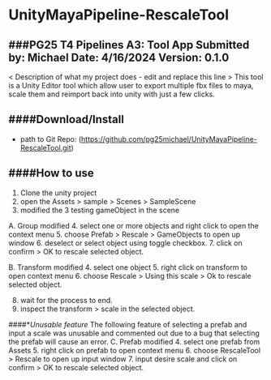 # UnityMayaPipeline-RescaleTool
###**PG25 T4 Pipelines A3: Tool App**
Submitted by: Michael
Date: 4/16/2024
Version: 0.1.0
----------
< Description of what my project does - edit and replace this line >
This tool is a Unity Editor tool which allow user to export multiple fbx files to maya, scale them and reimport back into unity with just a few clicks.

####**Download/Install**
---------
 - path to Git Repo: (https://github.com/pg25michael/UnityMayaPipeline-RescaleTool.git)


####**How to use**
--------
1. Clone the unity project
2. open the Assets > sample > Scenes > SampleScene
3. modified the 3 testing gameObject in the scene

A. Group modified
4. select one or more objects and right click to open the context menu
5. choose Prefab > Rescale > GameObjects to open up window
6. deselect or select object using toggle checkbox.
7. click on confirm > OK to rescale selected object.

B. Transform modified
4. select one object 
5. right click on transform to open context menu
6. choose Rescale > Using this scale > Ok to rescale selected object.


8. wait for the process to end.
9. inspect the transform > scale in the selected object.


####**Unusable feature*
The following feature of selecting a prefab and input a scale was unusable and commented out due to a bug that selecting the prefab will cause an error.
C. Prefab modified
4. select one prefab from Assets
5. right click on prefab to open context menu
6. choose RescaleTool > Rescale to open up input window 
7. input desire scale and click on confirm > OK to rescale selected object.


